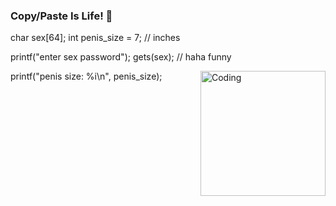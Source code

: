 ### Copy/Paste Is Life! 👋

char sex[64];
int penis_size = 7; // inches
     
printf("enter sex password");
gets(sex); // haha funny
     
printf("penis size: %i\n", penis_size);
<img align="right" alt="Coding" width="200" src="https://github.com/tailstrash/weeeeee/blob/main/2ACC3DAF-EF61-4EE6-BEB7-1D248A87111D.jpg">
